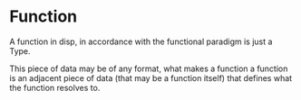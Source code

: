 # Function

A function in disp, in accordance with the functional paradigm is just a Type.

This piece of data may be of any format, what makes a function a function is an adjacent piece of data (that may be a function itself) that defines what the function resolves to.